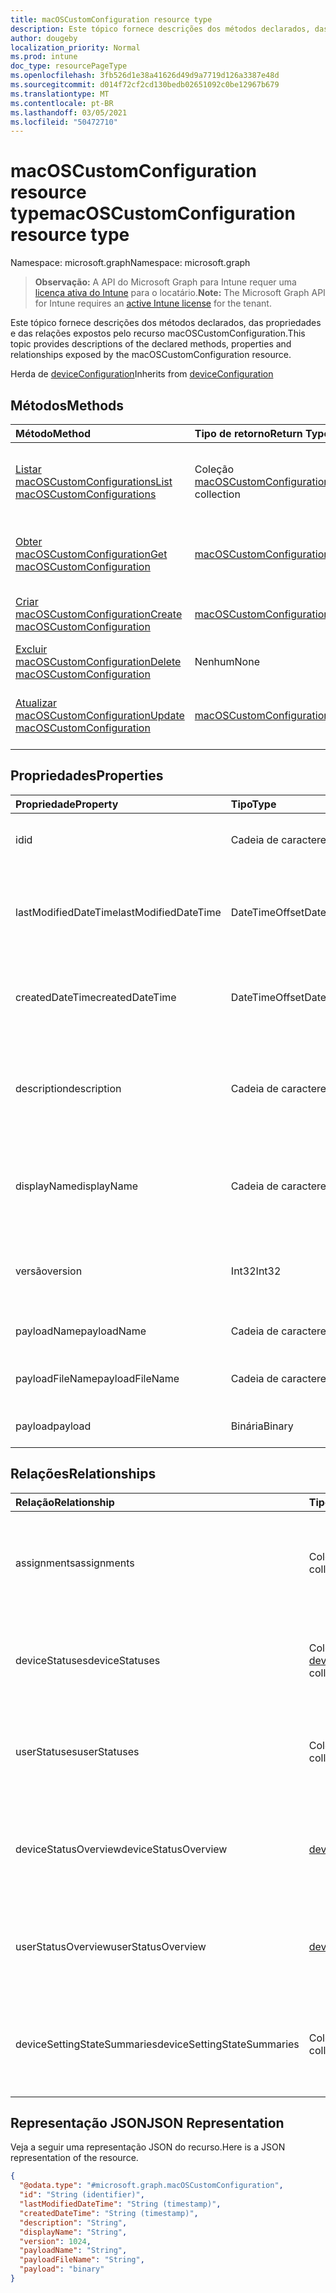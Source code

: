 ```yaml
---
title: macOSCustomConfiguration resource type
description: Este tópico fornece descrições dos métodos declarados, das propriedades e das relações expostos pelo recurso macOSCustomConfiguration.
author: dougeby
localization_priority: Normal
ms.prod: intune
doc_type: resourcePageType
ms.openlocfilehash: 3fb526d1e38a41626d49d9a7719d126a3387e48d
ms.sourcegitcommit: d014f72cf2cd130bedb02651092c0be12967b679
ms.translationtype: MT
ms.contentlocale: pt-BR
ms.lasthandoff: 03/05/2021
ms.locfileid: "50472710"
---
```

# <a name="macoscustomconfiguration-resource-type"></a><span data-ttu-id="b8a9d-103">macOSCustomConfiguration resource type</span><span class="sxs-lookup"><span data-stu-id="b8a9d-103">macOSCustomConfiguration resource type</span></span>

<span data-ttu-id="b8a9d-104">Namespace: microsoft.graph</span><span class="sxs-lookup"><span data-stu-id="b8a9d-104">Namespace: microsoft.graph</span></span>

> <span data-ttu-id="b8a9d-105">**Observação:** A API do Microsoft Graph para Intune requer uma [licença ativa do Intune](https://go.microsoft.com/fwlink/?linkid=839381) para o locatário.</span><span class="sxs-lookup"><span data-stu-id="b8a9d-105">**Note:** The Microsoft Graph API for Intune requires an [active Intune license](https://go.microsoft.com/fwlink/?linkid=839381) for the tenant.</span></span>

<span data-ttu-id="b8a9d-106">Este tópico fornece descrições dos métodos declarados, das propriedades e das relações expostos pelo recurso macOSCustomConfiguration.</span><span class="sxs-lookup"><span data-stu-id="b8a9d-106">This topic provides descriptions of the declared methods, properties and relationships exposed by the macOSCustomConfiguration resource.</span></span>


<span data-ttu-id="b8a9d-107">Herda de [deviceConfiguration](../resources/intune-deviceconfig-deviceconfiguration.md)</span><span class="sxs-lookup"><span data-stu-id="b8a9d-107">Inherits from [deviceConfiguration](../resources/intune-deviceconfig-deviceconfiguration.md)</span></span>

## <a name="methods"></a><span data-ttu-id="b8a9d-108">Métodos</span><span class="sxs-lookup"><span data-stu-id="b8a9d-108">Methods</span></span>
|<span data-ttu-id="b8a9d-109">Método</span><span class="sxs-lookup"><span data-stu-id="b8a9d-109">Method</span></span>|<span data-ttu-id="b8a9d-110">Tipo de retorno</span><span class="sxs-lookup"><span data-stu-id="b8a9d-110">Return Type</span></span>|<span data-ttu-id="b8a9d-111">Descrição</span><span class="sxs-lookup"><span data-stu-id="b8a9d-111">Description</span></span>|
|:---|:---|:---|
|[<span data-ttu-id="b8a9d-112">Listar macOSCustomConfigurations</span><span class="sxs-lookup"><span data-stu-id="b8a9d-112">List macOSCustomConfigurations</span></span>](../api/intune-deviceconfig-macoscustomconfiguration-list.md)|<span data-ttu-id="b8a9d-113">Coleção [macOSCustomConfiguration](../resources/intune-deviceconfig-macoscustomconfiguration.md)</span><span class="sxs-lookup"><span data-stu-id="b8a9d-113">[macOSCustomConfiguration](../resources/intune-deviceconfig-macoscustomconfiguration.md) collection</span></span>|<span data-ttu-id="b8a9d-114">Lista propriedades e relações dos objetos [macOSCustomConfiguration](../resources/intune-deviceconfig-macoscustomconfiguration.md).</span><span class="sxs-lookup"><span data-stu-id="b8a9d-114">List properties and relationships of the [macOSCustomConfiguration](../resources/intune-deviceconfig-macoscustomconfiguration.md) objects.</span></span>|
|[<span data-ttu-id="b8a9d-115">Obter macOSCustomConfiguration</span><span class="sxs-lookup"><span data-stu-id="b8a9d-115">Get macOSCustomConfiguration</span></span>](../api/intune-deviceconfig-macoscustomconfiguration-get.md)|[<span data-ttu-id="b8a9d-116">macOSCustomConfiguration</span><span class="sxs-lookup"><span data-stu-id="b8a9d-116">macOSCustomConfiguration</span></span>](../resources/intune-deviceconfig-macoscustomconfiguration.md)|<span data-ttu-id="b8a9d-117">Propriedades de leitura e relações do objeto [macOSCustomConfiguration](../resources/intune-deviceconfig-macoscustomconfiguration.md).</span><span class="sxs-lookup"><span data-stu-id="b8a9d-117">Read properties and relationships of the [macOSCustomConfiguration](../resources/intune-deviceconfig-macoscustomconfiguration.md) object.</span></span>|
|[<span data-ttu-id="b8a9d-118">Criar macOSCustomConfiguration</span><span class="sxs-lookup"><span data-stu-id="b8a9d-118">Create macOSCustomConfiguration</span></span>](../api/intune-deviceconfig-macoscustomconfiguration-create.md)|[<span data-ttu-id="b8a9d-119">macOSCustomConfiguration</span><span class="sxs-lookup"><span data-stu-id="b8a9d-119">macOSCustomConfiguration</span></span>](../resources/intune-deviceconfig-macoscustomconfiguration.md)|<span data-ttu-id="b8a9d-120">Cria um novo objeto [macOSCustomConfiguration](../resources/intune-deviceconfig-macoscustomconfiguration.md).</span><span class="sxs-lookup"><span data-stu-id="b8a9d-120">Create a new [macOSCustomConfiguration](../resources/intune-deviceconfig-macoscustomconfiguration.md) object.</span></span>|
|[<span data-ttu-id="b8a9d-121">Excluir macOSCustomConfiguration</span><span class="sxs-lookup"><span data-stu-id="b8a9d-121">Delete macOSCustomConfiguration</span></span>](../api/intune-deviceconfig-macoscustomconfiguration-delete.md)|<span data-ttu-id="b8a9d-122">Nenhum</span><span class="sxs-lookup"><span data-stu-id="b8a9d-122">None</span></span>|<span data-ttu-id="b8a9d-123">Exclui um [macOSCustomConfiguration](../resources/intune-deviceconfig-macoscustomconfiguration.md).</span><span class="sxs-lookup"><span data-stu-id="b8a9d-123">Deletes a [macOSCustomConfiguration](../resources/intune-deviceconfig-macoscustomconfiguration.md).</span></span>|
|[<span data-ttu-id="b8a9d-124">Atualizar macOSCustomConfiguration</span><span class="sxs-lookup"><span data-stu-id="b8a9d-124">Update macOSCustomConfiguration</span></span>](../api/intune-deviceconfig-macoscustomconfiguration-update.md)|[<span data-ttu-id="b8a9d-125">macOSCustomConfiguration</span><span class="sxs-lookup"><span data-stu-id="b8a9d-125">macOSCustomConfiguration</span></span>](../resources/intune-deviceconfig-macoscustomconfiguration.md)|<span data-ttu-id="b8a9d-126">Atualiza as propriedades de um objeto [macOSCustomConfiguration](../resources/intune-deviceconfig-macoscustomconfiguration.md).</span><span class="sxs-lookup"><span data-stu-id="b8a9d-126">Update the properties of a [macOSCustomConfiguration](../resources/intune-deviceconfig-macoscustomconfiguration.md) object.</span></span>|

## <a name="properties"></a><span data-ttu-id="b8a9d-127">Propriedades</span><span class="sxs-lookup"><span data-stu-id="b8a9d-127">Properties</span></span>
|<span data-ttu-id="b8a9d-128">Propriedade</span><span class="sxs-lookup"><span data-stu-id="b8a9d-128">Property</span></span>|<span data-ttu-id="b8a9d-129">Tipo</span><span class="sxs-lookup"><span data-stu-id="b8a9d-129">Type</span></span>|<span data-ttu-id="b8a9d-130">Descrição</span><span class="sxs-lookup"><span data-stu-id="b8a9d-130">Description</span></span>|
|:---|:---|:---|
|<span data-ttu-id="b8a9d-131">id</span><span class="sxs-lookup"><span data-stu-id="b8a9d-131">id</span></span>|<span data-ttu-id="b8a9d-132">Cadeia de caracteres</span><span class="sxs-lookup"><span data-stu-id="b8a9d-132">String</span></span>|<span data-ttu-id="b8a9d-133">Chave da entidade.</span><span class="sxs-lookup"><span data-stu-id="b8a9d-133">Key of the entity.</span></span> <span data-ttu-id="b8a9d-134">Herdada de [deviceConfiguration](../resources/intune-deviceconfig-deviceconfiguration.md)</span><span class="sxs-lookup"><span data-stu-id="b8a9d-134">Inherited from [deviceConfiguration](../resources/intune-deviceconfig-deviceconfiguration.md)</span></span>|
|<span data-ttu-id="b8a9d-135">lastModifiedDateTime</span><span class="sxs-lookup"><span data-stu-id="b8a9d-135">lastModifiedDateTime</span></span>|<span data-ttu-id="b8a9d-136">DateTimeOffset</span><span class="sxs-lookup"><span data-stu-id="b8a9d-136">DateTimeOffset</span></span>|<span data-ttu-id="b8a9d-137">DateTime da última modificação do objeto.</span><span class="sxs-lookup"><span data-stu-id="b8a9d-137">DateTime the object was last modified.</span></span> <span data-ttu-id="b8a9d-138">Herdada de [deviceConfiguration](../resources/intune-deviceconfig-deviceconfiguration.md)</span><span class="sxs-lookup"><span data-stu-id="b8a9d-138">Inherited from [deviceConfiguration](../resources/intune-deviceconfig-deviceconfiguration.md)</span></span>|
|<span data-ttu-id="b8a9d-139">createdDateTime</span><span class="sxs-lookup"><span data-stu-id="b8a9d-139">createdDateTime</span></span>|<span data-ttu-id="b8a9d-140">DateTimeOffset</span><span class="sxs-lookup"><span data-stu-id="b8a9d-140">DateTimeOffset</span></span>|<span data-ttu-id="b8a9d-141">DateTime em que o objeto foi criado.</span><span class="sxs-lookup"><span data-stu-id="b8a9d-141">DateTime the object was created.</span></span> <span data-ttu-id="b8a9d-142">Herdada de [deviceConfiguration](../resources/intune-deviceconfig-deviceconfiguration.md)</span><span class="sxs-lookup"><span data-stu-id="b8a9d-142">Inherited from [deviceConfiguration](../resources/intune-deviceconfig-deviceconfiguration.md)</span></span>|
|<span data-ttu-id="b8a9d-143">description</span><span class="sxs-lookup"><span data-stu-id="b8a9d-143">description</span></span>|<span data-ttu-id="b8a9d-144">Cadeia de caracteres</span><span class="sxs-lookup"><span data-stu-id="b8a9d-144">String</span></span>|<span data-ttu-id="b8a9d-145">O administrador forneceu a descrição da Configuração do dispositivo.</span><span class="sxs-lookup"><span data-stu-id="b8a9d-145">Admin provided description of the Device Configuration.</span></span> <span data-ttu-id="b8a9d-146">Herdada de [deviceConfiguration](../resources/intune-deviceconfig-deviceconfiguration.md)</span><span class="sxs-lookup"><span data-stu-id="b8a9d-146">Inherited from [deviceConfiguration](../resources/intune-deviceconfig-deviceconfiguration.md)</span></span>|
|<span data-ttu-id="b8a9d-147">displayName</span><span class="sxs-lookup"><span data-stu-id="b8a9d-147">displayName</span></span>|<span data-ttu-id="b8a9d-148">Cadeia de caracteres</span><span class="sxs-lookup"><span data-stu-id="b8a9d-148">String</span></span>|<span data-ttu-id="b8a9d-149">O administrador forneceu o nome da Configuração do dispositivo.</span><span class="sxs-lookup"><span data-stu-id="b8a9d-149">Admin provided name of the device configuration.</span></span> <span data-ttu-id="b8a9d-150">Herdada de [deviceConfiguration](../resources/intune-deviceconfig-deviceconfiguration.md)</span><span class="sxs-lookup"><span data-stu-id="b8a9d-150">Inherited from [deviceConfiguration](../resources/intune-deviceconfig-deviceconfiguration.md)</span></span>|
|<span data-ttu-id="b8a9d-151">versão</span><span class="sxs-lookup"><span data-stu-id="b8a9d-151">version</span></span>|<span data-ttu-id="b8a9d-152">Int32</span><span class="sxs-lookup"><span data-stu-id="b8a9d-152">Int32</span></span>|<span data-ttu-id="b8a9d-153">Versão da configuração do dispositivo.</span><span class="sxs-lookup"><span data-stu-id="b8a9d-153">Version of the device configuration.</span></span> <span data-ttu-id="b8a9d-154">Herdada de [deviceConfiguration](../resources/intune-deviceconfig-deviceconfiguration.md)</span><span class="sxs-lookup"><span data-stu-id="b8a9d-154">Inherited from [deviceConfiguration](../resources/intune-deviceconfig-deviceconfiguration.md)</span></span>|
|<span data-ttu-id="b8a9d-155">payloadName</span><span class="sxs-lookup"><span data-stu-id="b8a9d-155">payloadName</span></span>|<span data-ttu-id="b8a9d-156">Cadeia de caracteres</span><span class="sxs-lookup"><span data-stu-id="b8a9d-156">String</span></span>|<span data-ttu-id="b8a9d-157">Nome que é exibido para o usuário.</span><span class="sxs-lookup"><span data-stu-id="b8a9d-157">Name that is displayed to the user.</span></span>|
|<span data-ttu-id="b8a9d-158">payloadFileName</span><span class="sxs-lookup"><span data-stu-id="b8a9d-158">payloadFileName</span></span>|<span data-ttu-id="b8a9d-159">Cadeia de caracteres</span><span class="sxs-lookup"><span data-stu-id="b8a9d-159">String</span></span>|<span data-ttu-id="b8a9d-160">Nome do arquivo de carga (\*.mobileconfig \| \*.xml).</span><span class="sxs-lookup"><span data-stu-id="b8a9d-160">Payload file name (\*.mobileconfig \| \*.xml).</span></span>|
|<span data-ttu-id="b8a9d-161">payload</span><span class="sxs-lookup"><span data-stu-id="b8a9d-161">payload</span></span>|<span data-ttu-id="b8a9d-162">Binária</span><span class="sxs-lookup"><span data-stu-id="b8a9d-162">Binary</span></span>|<span data-ttu-id="b8a9d-163">Carga.</span><span class="sxs-lookup"><span data-stu-id="b8a9d-163">Payload.</span></span> <span data-ttu-id="b8a9d-164">(Matriz de bytes codificados em UTF8)</span><span class="sxs-lookup"><span data-stu-id="b8a9d-164">(UTF8 encoded byte array)</span></span>|

## <a name="relationships"></a><span data-ttu-id="b8a9d-165">Relações</span><span class="sxs-lookup"><span data-stu-id="b8a9d-165">Relationships</span></span>
|<span data-ttu-id="b8a9d-166">Relação</span><span class="sxs-lookup"><span data-stu-id="b8a9d-166">Relationship</span></span>|<span data-ttu-id="b8a9d-167">Tipo</span><span class="sxs-lookup"><span data-stu-id="b8a9d-167">Type</span></span>|<span data-ttu-id="b8a9d-168">Descrição</span><span class="sxs-lookup"><span data-stu-id="b8a9d-168">Description</span></span>|
|:---|:---|:---|
|<span data-ttu-id="b8a9d-169">assignments</span><span class="sxs-lookup"><span data-stu-id="b8a9d-169">assignments</span></span>|<span data-ttu-id="b8a9d-170">Coleção [deviceConfigurationAssignment](../resources/intune-deviceconfig-deviceconfigurationassignment.md)</span><span class="sxs-lookup"><span data-stu-id="b8a9d-170">[deviceConfigurationAssignment](../resources/intune-deviceconfig-deviceconfigurationassignment.md) collection</span></span>|<span data-ttu-id="b8a9d-171">A lista de atribuições para o perfil de configuração do dispositivo.</span><span class="sxs-lookup"><span data-stu-id="b8a9d-171">The list of assignments for the device configuration profile.</span></span> <span data-ttu-id="b8a9d-172">Herdada de [deviceConfiguration](../resources/intune-deviceconfig-deviceconfiguration.md)</span><span class="sxs-lookup"><span data-stu-id="b8a9d-172">Inherited from [deviceConfiguration](../resources/intune-deviceconfig-deviceconfiguration.md)</span></span>|
|<span data-ttu-id="b8a9d-173">deviceStatuses</span><span class="sxs-lookup"><span data-stu-id="b8a9d-173">deviceStatuses</span></span>|<span data-ttu-id="b8a9d-174">Coleção [deviceConfigurationDeviceStatus](../resources/intune-deviceconfig-deviceconfigurationdevicestatus.md)</span><span class="sxs-lookup"><span data-stu-id="b8a9d-174">[deviceConfigurationDeviceStatus](../resources/intune-deviceconfig-deviceconfigurationdevicestatus.md) collection</span></span>|<span data-ttu-id="b8a9d-175">Status da instalação da configuração de dispositivo por dispositivo.</span><span class="sxs-lookup"><span data-stu-id="b8a9d-175">Device configuration installation status by device.</span></span> <span data-ttu-id="b8a9d-176">Herdada de [deviceConfiguration](../resources/intune-deviceconfig-deviceconfiguration.md)</span><span class="sxs-lookup"><span data-stu-id="b8a9d-176">Inherited from [deviceConfiguration](../resources/intune-deviceconfig-deviceconfiguration.md)</span></span>|
|<span data-ttu-id="b8a9d-177">userStatuses</span><span class="sxs-lookup"><span data-stu-id="b8a9d-177">userStatuses</span></span>|<span data-ttu-id="b8a9d-178">Coleção [deviceConfigurationUserStatus](../resources/intune-deviceconfig-deviceconfigurationuserstatus.md)</span><span class="sxs-lookup"><span data-stu-id="b8a9d-178">[deviceConfigurationUserStatus](../resources/intune-deviceconfig-deviceconfigurationuserstatus.md) collection</span></span>|<span data-ttu-id="b8a9d-179">Status da instalação de configuração do dispositivo pelo usuário.</span><span class="sxs-lookup"><span data-stu-id="b8a9d-179">Device configuration installation status by user.</span></span> <span data-ttu-id="b8a9d-180">Herdada de [deviceConfiguration](../resources/intune-deviceconfig-deviceconfiguration.md)</span><span class="sxs-lookup"><span data-stu-id="b8a9d-180">Inherited from [deviceConfiguration](../resources/intune-deviceconfig-deviceconfiguration.md)</span></span>|
|<span data-ttu-id="b8a9d-181">deviceStatusOverview</span><span class="sxs-lookup"><span data-stu-id="b8a9d-181">deviceStatusOverview</span></span>|[<span data-ttu-id="b8a9d-182">deviceConfigurationDeviceOverview</span><span class="sxs-lookup"><span data-stu-id="b8a9d-182">deviceConfigurationDeviceOverview</span></span>](../resources/intune-deviceconfig-deviceconfigurationdeviceoverview.md)|<span data-ttu-id="b8a9d-183">Visão geral de status de dispositivos para Configuração de Dispositivo. Herdado de [deviceConfiguration](../resources/intune-deviceconfig-deviceconfiguration.md)</span><span class="sxs-lookup"><span data-stu-id="b8a9d-183">Device Configuration devices status overview Inherited from [deviceConfiguration](../resources/intune-deviceconfig-deviceconfiguration.md)</span></span>|
|<span data-ttu-id="b8a9d-184">userStatusOverview</span><span class="sxs-lookup"><span data-stu-id="b8a9d-184">userStatusOverview</span></span>|[<span data-ttu-id="b8a9d-185">deviceConfigurationUserOverview</span><span class="sxs-lookup"><span data-stu-id="b8a9d-185">deviceConfigurationUserOverview</span></span>](../resources/intune-deviceconfig-deviceconfigurationuseroverview.md)|<span data-ttu-id="b8a9d-186">Visão geral de status de usuários para Configuração de Dispositivo. Herdado de [deviceConfiguration](../resources/intune-deviceconfig-deviceconfiguration.md)</span><span class="sxs-lookup"><span data-stu-id="b8a9d-186">Device Configuration users status overview Inherited from [deviceConfiguration](../resources/intune-deviceconfig-deviceconfiguration.md)</span></span>|
|<span data-ttu-id="b8a9d-187">deviceSettingStateSummaries</span><span class="sxs-lookup"><span data-stu-id="b8a9d-187">deviceSettingStateSummaries</span></span>|<span data-ttu-id="b8a9d-188">Coleção [settingStateDeviceSummary](../resources/intune-deviceconfig-settingstatedevicesummary.md)</span><span class="sxs-lookup"><span data-stu-id="b8a9d-188">[settingStateDeviceSummary](../resources/intune-deviceconfig-settingstatedevicesummary.md) collection</span></span>|<span data-ttu-id="b8a9d-189">Visão geral de dispositivos de configuração para Configuração de Dispositivo. Herdado de [deviceConfiguration](../resources/intune-deviceconfig-deviceconfiguration.md)</span><span class="sxs-lookup"><span data-stu-id="b8a9d-189">Device Configuration Setting State Device Summary Inherited from [deviceConfiguration](../resources/intune-deviceconfig-deviceconfiguration.md)</span></span>|

## <a name="json-representation"></a><span data-ttu-id="b8a9d-190">Representação JSON</span><span class="sxs-lookup"><span data-stu-id="b8a9d-190">JSON Representation</span></span>
<span data-ttu-id="b8a9d-191">Veja a seguir uma representação JSON do recurso.</span><span class="sxs-lookup"><span data-stu-id="b8a9d-191">Here is a JSON representation of the resource.</span></span>
<!-- {
  "blockType": "resource",
  "keyProperty": "id",
  "@odata.type": "microsoft.graph.macOSCustomConfiguration"
}
-->
``` json
{
  "@odata.type": "#microsoft.graph.macOSCustomConfiguration",
  "id": "String (identifier)",
  "lastModifiedDateTime": "String (timestamp)",
  "createdDateTime": "String (timestamp)",
  "description": "String",
  "displayName": "String",
  "version": 1024,
  "payloadName": "String",
  "payloadFileName": "String",
  "payload": "binary"
}
```









